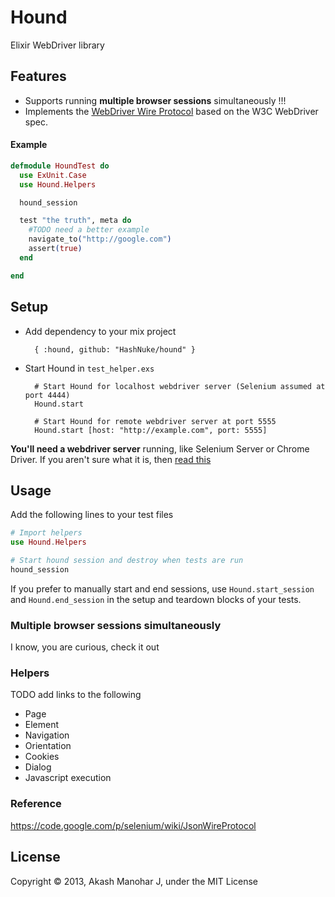 # Hound

Elixir WebDriver library

## Features

* Supports running __multiple browser sessions__ simultaneously !!!
* Implements the [WebDriver Wire Protocol](https://code.google.com/p/selenium/wiki/JsonWireProtocol) based on the W3C WebDriver spec.


#### Example

```elixir
defmodule HoundTest do
  use ExUnit.Case
  use Hound.Helpers

  hound_session

  test "the truth", meta do
    #TODO need a better example
    navigate_to("http://google.com")
    assert(true)
  end

end
```

## Setup

* Add dependency to your mix project

        { :hound, github: "HashNuke/hound" }

* Start Hound in `test_helper.exs`

        # Start Hound for localhost webdriver server (Selenium assumed at port 4444)
        Hound.start

        # Start Hound for remote webdriver server at port 5555
        Hound.start [host: "http://example.com", port: 5555]


__You'll need a webdriver server__ running, like Selenium Server or Chrome Driver. If you aren't sure what it is, then [read this](https://github.com/HashNuke/hound/wiki/Starting-a-webdriver-server)

## Usage

Add the following lines to your test files

```elixir
# Import helpers
use Hound.Helpers

# Start hound session and destroy when tests are run
hound_session
```

If you prefer to manually start and end sessions, use `Hound.start_session` and `Hound.end_session` in the setup and teardown blocks of your tests.


### Multiple browser sessions simultaneously

I know, you are curious, check it out

### Helpers

TODO add links to the following

* Page
* Element
* Navigation
* Orientation
* Cookies
* Dialog
* Javascript execution

### Reference

https://code.google.com/p/selenium/wiki/JsonWireProtocol


## License

Copyright &copy; 2013, Akash Manohar J, under the MIT License